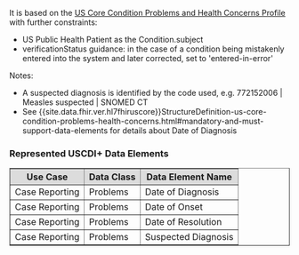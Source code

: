 It is based on the [US Core Condition Problems and Health Concerns Profile]({{site.data.fhir.ver.hl7fhiruscore}}/StructureDefinition-us-core-condition-problems-health-concerns.html) with further constraints:
* US Public Health Patient as the Condition.subject
* verificationStatus guidance: in the case of a condition being mistakenly entered into the system and later corrected, set to 'entered-in-error'

Notes: 
 * A suspected diagnosis is identified by the code used, e.g. 772152006 | Measles suspected | SNOMED CT
 * See {{site.data.fhir.ver.hl7fhiruscore}}StructureDefinition-us-core-condition-problems-health-concerns.html#mandatory-and-must-support-data-elements for details about Date of Diagnosis

### Represented USCDI+ Data Elements

<table border="1">
    <thead>
        <tr style="background-color:#DCDCDC">
            <th style="text-align: center; vertical-align: middle;">Use Case</th>
            <th style="text-align: center; vertical-align: middle;">Data Class</th>
            <th style="text-align: center; vertical-align: middle;">Data Element Name</th>
        </tr>
    </thead>
    <tbody>
        <tr>
            <td>Case Reporting</td>
            <td>Problems</td>
            <td>Date of Diagnosis</td>
        </tr>
        <tr>
            <td>Case Reporting</td>
            <td>Problems</td>
            <td>Date of Onset</td>
        </tr>
        <tr>
            <td>Case Reporting</td>
            <td>Problems</td>
            <td>Date of Resolution</td>
        </tr>
        <tr>
            <td>Case Reporting</td>
            <td>Problems</td>
            <td>Suspected Diagnosis</td>
        </tr>
    </tbody>
</table>